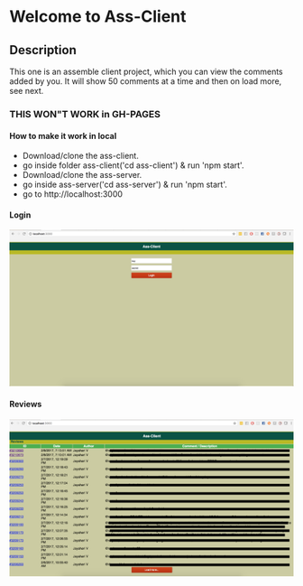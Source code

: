 # Welcome to Ass-Client

## Description

This one is an assemble client project, which you can view the comments added by you. It will show 50 comments at a time and then on load more, see next.


### THIS WON"T WORK in GH-PAGES

#### How to make it work in local

- Download/clone the ass-client.
- go inside folder ass-client('cd ass-client') & run 'npm start'.
- Download/clone the ass-server.
- go inside ass-server('cd ass-server') & run 'npm start'.
- go to http://localhost:3000

#### Login

![alt tag](https://github.com/jayahariv/ass-client/blob/master/login.png)

#### Reviews

![alt tag](https://github.com/jayahariv/ass-client/blob/master/reviews.png)
